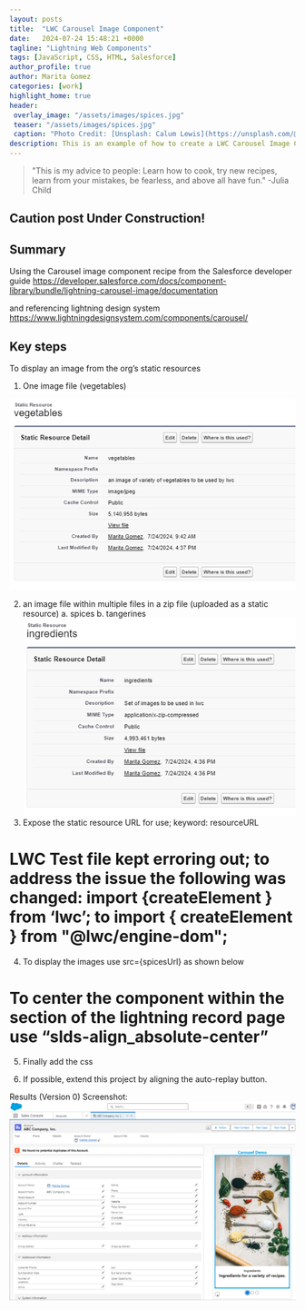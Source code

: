 ```yaml
---
layout: posts
title:  "LWC Carousel Image Component"
date:   2024-07-24 15:48:21 +0000
tagline: "Lightning Web Components"
tags: [JavaScript, CSS, HTML, Salesforce]
author_profile: true
author: Marita Gomez
categories: [work]
highlight_home: true
header:
 overlay_image: "/assets/images/spices.jpg"
 teaser: "/assets/images/spices.jpg"
 caption: "Photo Credit: [Unsplash: Calum Lewis](https://unsplash.com/@calumlewis)"
description: This is an example of how to create a LWC Carousel Image Component
---
```

>"This is my advice to people: Learn how to cook, try new recipes, learn from your mistakes, be fearless, and above all have fun."
-Julia Child

## Caution post Under Construction!

## Summary

Using the Carousel image component recipe from the Salesforce developer guide
https://developer.salesforce.com/docs/component-library/bundle/lightning-carousel-image/documentation

and referencing lightning design system
https://www.lightningdesignsystem.com/components/carousel/

## Key steps

To display an image from the org’s static resources

1. One image file (vegetables)

![Static Resources Vegetables](/assets/images/StaticResourcesVegetables.png)

2. an image file within multiple files in a zip file (uploaded as a static resource)
    a. spices
    b. tangerines
![Static Resources Ingredients](/assets/images/StaticResourcesIngredients.png)
3. Expose the static resource URL for use; keyword: resourceURL

# LWC Test file kept erroring out; to address the issue the following was changed: import {createElement } from ‘lwc’; to import { createElement } from "@lwc/engine-dom";

4. To display the images use src={spicesUrl} as shown below

# To center the component within the section of the lightning record page use “slds-align_absolute-center”

5. Finally add the css

6. If possible, extend this project by aligning the auto-replay button.

Results (Version 0)
Screenshot:
![Screenshot Carousel Demo](/assets/images/ScreenshotCarouselDemo.png)